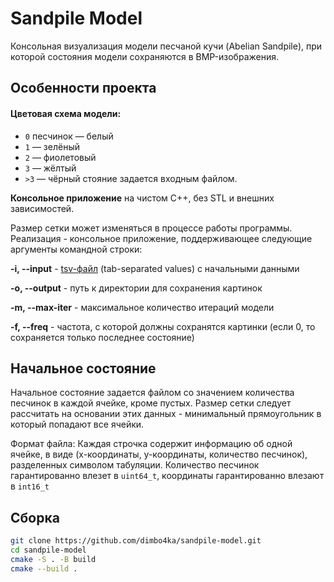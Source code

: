 # Sandpile Model

Консольная визуализация модели песчаной кучи (Abelian Sandpile), при которой состояния модели сохраняются в BMP-изображения.


##  Особенности проекта

#### Цветовая схема модели:
  - `0` песчинок — белый
  - `1` — зелёный 
  - `2` — фиолетовый
  - `3` — жёлтый
  - `>3` — чёрный
стояние задается входным файлом.

 **Консольное приложение** на чистом C++, без STL и внешних зависимостей.  

Размер сетки может изменяться в процессе работы программы.  
Реализация - консольное приложение, поддерживающее следующие аргументы командной строки:

  **-i, --input**    - [tsv-файл](https://en.wikipedia.org/wiki/Tab-separated_values) (tab-separated values) c начальными данными

  **-o, --output**   - путь к директории для сохранения картинок

  **-m, --max-iter** - максимальное количество итераций модели

  **-f, --freq**     - частота, с которой должны сохранятся картинки (если 0, то сохраняется только последнее состояние)

## Начальное состояние

Начальное состояние задается файлом со значением количества песчинок в каждой ячейке, кроме пустых. Размер сетки следует рассчитать на основании этих данных - минимальный прямоугольник в который попадают все ячейки.

Формат файла:
Каждая строчка содержит информацию об одной ячейке, в виде (x-координаты, y-координаты, количество песчинок), разделенных символом табуляции. Количество песчинок гарантированно влезет в `uint64_t`, координаты гарантированно влезают в `int16_t`

## Cборка

```bash
git clone https://github.com/dimbo4ka/sandpile-model.git
cd sandpile-model
cmake -S . -B build
cmake --build .
```

